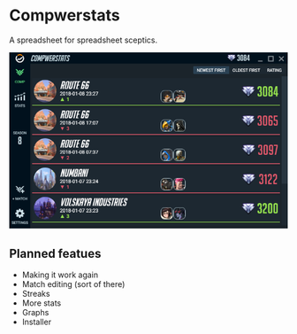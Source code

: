# Compwerstats
A spreadsheet for spreadsheet sceptics.

![Screenshot of main page](/screenshot.png?raw=true "Screenshot of main page")

## Planned featues

* Making it work again
* Match editing (sort of there)
* Streaks
* More stats
* Graphs
* Installer